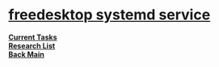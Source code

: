 # **[freedesktop systemd service](https://www.freedesktop.org/software/systemd/man/systemd.service.html#)**

**[Current Tasks](../../../a_status/current_tasks.md)**\
**[Research List](../../research_list.md)**\
**[Back Main](../../../README.md)**
